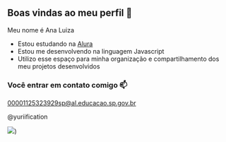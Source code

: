 ## Boas vindas ao meu perfil 🖤

Meu nome é Ana Luiza

- Estou estudando na [Alura](https://www.alura.com.br)
- Estou me desenvolvendo na linguagem Javascript
- Utilizo esse espaço para minha organização e compartilhamento dos meu projetos desenvolvidos

### Você entrar em contato comigo 📫

00001125323929sp@al.educacao.sp.gov.br

@yuriification

![](https://media.tenor.com/8LTZEXyWiTwAAAAM/akechi-aj.gif))
